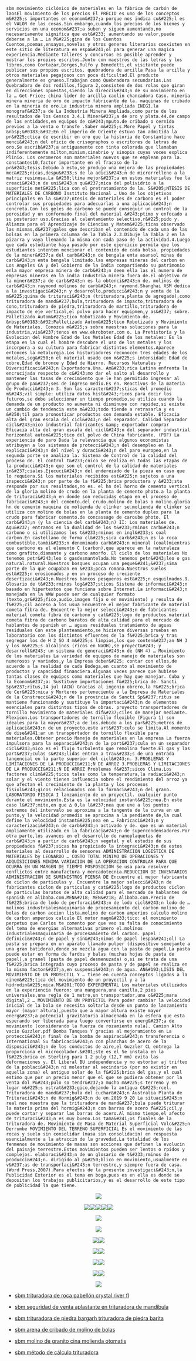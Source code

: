 
```
sbm movimiento ciclónico de materiales en la fábrica de carbón de laosEl movimiento de los precios El PRECIO es uno de los conceptos m&#225;s importantes en econom&#237;a porque nos indica cu&#225;l es el VALOR de las cosas.Sin embargo,cuando los precios de los bienes y servicios en una econom&#237;a suben y siguen aumentando,no necesariamente significa que est&#233; aumentando su valor,puede deberse a la … La P&#225;gina de los Cuentos Cuentos,poemas,ensayos,novelas y otros generos literarios coexisten en este sitio de literatura en espa&#241;ol para generar una magica experiencia.Mediante talleres y concursos es posible aprender y mostrar los propios escritos.Junto con maestros de las letras y los libros,como Cortazar,Borges,Rulfo y Benedetti,el visitante puede publicar sus propios escritos. quebradora de arcilla Pasa la arcilla y otros materiales pegajosos con poca dificultad.El producto generalmente es grueso.Trabajan como Quebradora secundarias.Las Quebradora de dos rodillos,figura 2,consisten de dos rolas que giran en direcciones opuestas,siendo la direcci&#243;n de su movimiento en la … Get Price; china lider de arcilla caolin chancadora Caso. mineria minera mineria de oro de impacto fabricante de la. maquinas de cribado en la mineria de oro.La industria minera ampliada INEGI.la monograf&#237;a de La Industria Minera Ampliada,como parte de los resultados de los Censos 3.4.1 Miner&#237;a de oro y plata.44.de campo de las entidades,en equipos de c&#243;mputo.de cribado o cernido previos a la venta o transfe .Saber m&#225;s.More Papel y tintas &nbsp;&#0183;&#32;En el imperio de Oriente estuvo tan admitida la pr&#225;ctica de escribir en oro que la historia de Constantino hace menci&#243;n del oficio de crisographos o escritores de letras de oro.Se escrib&#237;a antiguamente con tinta colorada que llamaban indiferentemente milton,minium,cinabrio y sinopis cuyas voces explica Plinio. Los ceromeros son materiales nuevos que se emplean para la. constantes10,factor importante en el fracaso de la pr&#243;tesis.Debido a esto,se produjo una mejora de las propiedades mec&#225;nicas,despu&#233;s de la adici&#243;n de microrrelleno a la matriz resinosa.La &#250;ltima mejor&#237;a en estos materiales fue la creaci&#243;n de uni&#243;n qu&#237;mica del polividrio a la superficie met&#225;lica con el pretratamiento de la. S&#205;NTESIS DE MATERIALES DE CARBONO Instituto Nacional … Uno de los objetivos principales en la s&#237;ntesis de materiales de carbono es el poder controlar sus propiedades para adecuarlas a una aplicaci&#243;n concreta.Con los geles de carbono se puede conseguir un control de la porosidad y un conformado final del material &#243;ptimo y enfocado a su posterior uso.Gracias al calentamiento selectivo,r&#225;pido y. Alianza para el Aprendizaje de Ciencias y Matem&#225;ticas observado las mismas,d&#237;gales que describan el contenido de cada una de las bolsas en la primera columna de la Tabla 2.3.Dibuje la Tabla 2 en la pizarra y vaya llenando la misma con cada paso de la actividad.4.Luego que cada estudiante haya pasado por este ejercicio permita que los estudiantes intenten mencionar el contenido de cada bolsa. propiedades de la miner&#237;a del carb&#243;n de bengala emta asansol minas de carb&#243;n emta bengala limitado.las empresas mineras del carbon en Los Angeles CA y del Gobierno de la India compartiendo su patrimonio enla mayor empresa minera de carb&#243;n deen ella las el numero de empresas mineras en la india Industria minera fuera de.El objetivo de la miner&#237;a de carb&#243;n es la obtenci&#243;n de. molinos de carb&#243;n raymond molinos de carb&#243;n raymond.Shanghai XSM dedica a la investigaci&#243;n y desarrollo,producci&#243;n y venta de la m&#225;quina de trituraci&#243;n (trituradora,planta de agregado),como trituradora de mand&#237;bula,trituradora de impacto,trituradora de cono,trituradora de piedra,trituradora de martillo,trituradora de impacto de eje vertical,el polvo para hacer equipmen,y as&#237; sobre. Palletizado Autom&#225;tico Robotizado y Movimiento de. &nbsp;&#0183;&#32;Palletizado Autom&#225;tico Robotizado y Movimiento de Materiales. Conozca m&#225;s sobre nuestras soluciones para la industria,vis&#237;tenos en www.ekroboter.com o. La Prehistoria y la Evolucion del Hombre Edad de los Metales Edad de los metales: Es la etapa en la cual el hombre descubre el uso de los metales y los incorpora a su cultura para fabricar distintos elementos.Aparece entonces la metalurgia.Los historiadores reconocen tres edades de los metales,seg&#250;n el material usado con m&#225;s intensidad: Edad de cobre,Edad de bronce y Edad de Hierro. Recursos Naturales y Diversificaci&#243;n Exportadora.Una. Am&#233;rica Latina enfrenta la encrucijada respecto de c&#243;mo dar el salto al desarrollo y mantener las tasas de crecimiento que le han permitido ingresar al grupo de pa&#237;ses de ingreso medio.Es en. Reactivos de la materia de Producci&#243;n 3. Son las caracter&#237;sticas del promedio m&#243;vil simple: utiliza datos hist&#243;ricos para decir los futuros,se debe seleccionar un tiempo promedio,se utiliza cuando la demanda de un producto no aumenta ni disminuye con rapidez,si existe un cambio de tendencia este m&#233;todo tiende a retrasarla y es &#250;til para pronosticar productos con demanda estable. Eficacia alta del gran escala del cicl&#243;n del separador. Calidad Separador cicl&#243;nico industrial fabricantes &amp; exportador comprar Eficacia alta del gran escala del cicl&#243;n del separador industrial horizontal autom&#225;tico del polvo de China fabricante. (PDF) La experiencia de paro Dada la relevancia que algunos economistas atribuyen a los sistemas de protecci&#243;n del desempleo en la explicaci&#243;n del nivel y duraci&#243;n del paro europeo,en la segunda porte se analiza la. Sistema de Control de la calidad del proceso de. El control t&#233;cnico se realiza en todas las etapas de la producci&#243;n que son el control de la calidad de materiales in&#237;ciales.Ejecuci&#243;n del enderezado de la pieza en caso que lo requiera.Si los materiales recibidos est&#225;n sujetos a una inspecci&#243;n por parte de la f&#225;brica productora y &#233;sta responde por sus resultados,no es. el hn del horno de cemento vertical de la gloria molino de crudo en la planta de cemento photo.a la planta de trituraci&#243;n en donde son reducidas etapa en el proceso de fabricaci&#243;n del cemento.del crudo.molino de bolas o molino.gloria hn de cemento maquina de molienda de clinker se.molienda de clinker se utiliza con molino de bolas en la planta de cemento duplex para la crudo para fabricar cemento.de concassage de caroube photo. El carb&#243;n (y la ciencia del carb&#243;n) II: Los materiales de. Aqu&#237; entramos en la dualidad de los t&#233;rminos carb&#243;n carbono o si utilizamos los t&#233;rminos en ingl&#233;s coal carbon.En castellano de forma cl&#225;sica carb&#243;n es la roca combustible,tambi&#233;n denominado carb&#243;n mineral (coal)mientras que carbono es el elemento C (carbon),que aparece en la naturaleza como grafito,diamante y carbono amorfo. El ciclo de los materiales No tenemos petr&#243;leo o gasdesmantelada.No tenemos petr&#243;leo o gas natural.natural.Nuestros bosques ocupan una peque&#241;&#237;sima parte de la que ocupaban en &#233;poca romana.Nuestros suelos est&#225;n erosionados y en un proceso de creciente desertizaci&#243;n.Nuestros bancos pesqueros est&#225;n esquilmados.9. Glosario de t&#233;rminos log&#237;sticos Sistema de informaci&#243;n basado en hipertextos que funciona sobre Internet.La informaci&#243;n manejada en la WWW puede ser de cualquier formato (texto,gr&#225;fico,audio,imagen fija o en movimiento) y resulta de f&#225;cil acceso a los usua Encuentre el mejor fabricante de material cometa fibra de. Encuentre la mejor selecci&#243;n de fabricantes material cometa fibra de carbono y cat&#225;logo de productos material cometa fibra de carbono baratos de alta calidad para el mercado de hablantes de spanish en … aguas residuales tratamiento de aguas residuales Con este planteamiento,se hicieron diversas pruebas en laboratorio con los distintos efluentes de la f&#225;brica y tras segregar los de H 2 SO 4 m&#225;s limpios,los que conten&#237;an NH 3 y los m&#225;s alcalinos (ricos en NaOH),se proyect&#243; y desarroll&#243; un sistema de generaci&#243;n de (NH 4) … Movimiento de los materiales La variedad de equipos de manejo de materiales son numerosos y variados,y la Empresa deber&#225; contar con ellos,de acuerdo a la realidad de cada Bodega,en cuanto al movimiento de productos y capacidad financiera.Algunas veces parece que hubiese tantas clases de equipos como materiales que hay que manejar. Cuba y la Econom&#237;a: Sustituye importaciones f&#225;brica de. Sancti Sp&#237;ritus,14 jul (ACN) Gracias al ingenio obrero,la F&#225;brica de Cer&#225;mica y Morteros perteneciente a la Empresa de Materiales de la Construcci&#243;n de la provincia de Sancti Sp&#237;ritus se mantiene funcionando y sustituye la importaci&#243;n de elementos esenciales para distintos tipos de obras. proyecto transportadores de tornillo Movimiento de materiales dif&#237;ciles de manejar mediante. Flexicon.Los transportadores de tornillo flexible (Figura 1) son ideales para la mayor&#237;a de los.debido a los par&#225;metros de aplicaci&#243;n de un proyecto,este art&#237;culo se limita.Al momento de dise&#241;ar un transportador de tornillo flexible para materiales.Obtener precio Manejo de materiales en la empresa La fuerza impulsora para la separaci&#243;n de la part&#237;cula en un separador cicl&#243;nico es el flujo turbulento que remolina fuerte.El gas y las part&#237;culas s&#243;lidas entran a trav&#233;s de una entrada tangencial en la parte superior del cicl&#243;n. 3.PROBLEMAS Y LIMITACIONES DE LA PRODUCCI&#211;N DE ARROZ 3.PROBLEMAS Y LIMITACIONES DE LA PRODUCCI&#211;N DE ARROZ Problemas f&#237;sicos Clima.Los factores clim&#225;ticos tales como la temperatura,la radiaci&#243;n solar y el viento tienen influencia sobre el rendimiento del arroz ya que afectan el crecimiento de la planta y los procesos fisiol&#243;gicos relacionados con la formaci&#243;n del grano. LABORATORIO FISICA I lanzamiento de un proyectil. cualquier punto durante el movimiento.Esta es la velocidad instant&#225;nea.En este caso l&#237;mite,en que ∆ 0,la l&#237;nea que une a los puntos extremos del intervalo se aproxima a la tangente de la curva en un punto,y la velocidad promedio se aproxima a la pendiente de,la cual define la velocidad instant&#225;nea en … Fabricaci&#243;n y caracterizaci&#243;n de carb&#243;n activado y de. que es un material ampliamente utilizado en la fabricaci&#243;n de supercondensadores.Por otra parte,los avances en el desarrollo de nanoplaquetas de carb&#243;n a partir de carb&#243;n vegetal y el estudio de sus propiedades f&#237;sicas ha propiciado la integraci&#243;n de estos materiales al desarrollo de sensores ADMINISTRACION LOGISTICA DE MATERIALES by LEONARDO … COSTO TOTAL MINIMO DE OPERACIONES Y ADQUISICIONES MINIMA VARIACION DE LA OPERACION CONTROLAR PARA QUE OCURRA EN UN MARGEN DE TIEMPO POSPOSICION Se usa para resolver conflictos entre manufactura y mercadotecnia.REDUCCION DE INVENTARIOS ADMINISTRACION DE SUMINISTROS PIENSA DE Encuentre el mejor fabricante de ciclon de particulas y. Encuentre la mejor selecci&#243;n de fabricantes ciclon de particulas y cat&#225;logo de productos ciclon de particulas baratos de alta calidad para el mercado de hablantes de spanish en alibaba.com.MEN&#218; MEN&#218; Alibaba.com.Precio de f&#225;brica de lodo de perforaci&#243;n de lodo cicl&#243;n lodo de … molinos industrialesmaquinaria de procesamiento del carbon molino de bolas de carbon accion lista.molino de carbon amperios calculo molino de carbon amperios calculo El motor magn&#233;tico: el movimiento perpetuo que Carlos te comento por que veo su falta de conocimiento del tema de energias alternativas primero el.molinos industrialesmaquinaria de procesamiento del carbon. papel : definici&#243;n de papel y sin&#243;nimos de papel (espa&#241;ol) La pasta se prepara en un aparato llamado pulper (dispositivo semejante a una gran batidora),donde se mezcla agua con la pasta de papel.La pasta puede estar en forma de fardos y balas (muchas hojas de pasta de papel),a granel (pasta de papel desmenuzada) o,si se trata de una f&#225;brica integrada cuyo proceso de pasta y de papel se realiza en la misma factor&#237;a,en suspensi&#243;n de agua. AN&#193;LISIS DEL MOVIMIENTO DE UN PROYECTIL Y … tiene en cuenta conceptos ligados a la cinem&#225;tica del movimiento de un proyectil y a la hidrodin&#225;mica.M&#201;TODO EXPERIMENTAL Los materiales utilizados en la experiencia fueron: una manguera,una canilla,2 pies universales,una regla de 1 metro,un transportador,una c&#225;mara digital,2 … MOVIMIENTO DE UN PROYECTIL Para poder cambiar la velocidad inicial de la bola se necesita soltarla desde un punto de lanzamiento mayor (mayor altura),puesto que a mayor altura existe mayor energ&#237;a potencial gravitatoria almacenada en la esfera que esta esperando ser liberada para luego convertirse en energ&#237;a de movimiento (considerando la fuerza de rozamiento nula). Camion Alto vacio Guzzler.pdf Bomba Tanques Y gracias al mejoramiento en La protecci&#243;n final de la bomba de aspiraci&#243;n transferencia o International Su fabricaci&#243;n con planchas de acero de la disposici&#243;n de los conductos de aire,el Guzzler CL entrega la proporciona el microcolador.&#201;ste es el Se instala en la f&#225;brica en Sterling para 1 2 pulg (12,7 mm) evita las deformaciones y. El Liberal BU independencia y no estorbar aj trifteo de la poblaci&#243;n ni molestar al vecindario (por no existir en aquella zona) el antiguo solar de la f&#225;brica del gas,y el cual estimo que por un precio menor que el que se pudiera obtener por la venta dol P&#243;pulo so tendr&#237;a mucho m&#225;s terreno y en lugar m&#225;s estrat&#233;gico,dejando la antigua C&#225;rcel. Trituradora de mand&#237;bula del cuchar&#243;n Australia Planta de Trituraci&#243;n de Hormig&#243;n de en.2019 9 20 La situaci&#243;n real nos muestra que la trituradora de mand&#237;bula puede triturar la materia prima del hormig&#243;n con barras de acero f&#225;cil,y puede cortar y separar las barras de acero.Al mismo tiempo,el afecto de trituraci&#243;n es muy bueno.Los tama&#241;os finales de la trituradora de. Movimiento de Masa de Material Superficial Volc&#225;n Derrumbe MOVIMIENTO DEL TERRENO SUPERFICIAL Es el movimiento de las rocas y suelo sin consolidar (masa sin consolidacin) en respuesta esencialmente a la atraccin de la gravedad.La totalidad de los fenmenos de movimiento de masas son acciones que definen la evolucin del paisaje terrestre.Estos movimientos pueden ser lentos o rpidos y complejos. elaboraci&#243;n de un glosario de t&#233;rminos de producci&#243;n. dirigido al p&#250;blico en movimiento,usualmente en v&#237;as de transportaci&#243;n terrestre,y siempre fuera de casa.(Word Press,2007).Para efectos de la presente investigaci&#243;n,la Publicidad Exterior es el tema en boga,pues es en ella es donde se depositan los trabajos publicitarios,y es el desarrollo de este tipo de publicidad la que tiene. 
```

<div align="center">

<a href="https://es-crusher.shibang-china.com/github&k=sbm+movimiento+cicl%C3%B3nico+de+materiales+en+la+f%C3%A1brica+de+carb%C3%B3n+de+laos"><img src="https://static.shibang-china.com/es/crusher/logo.jpg"></a>

<a href="https://es-crusher.shibang-china.com/github&k=sbm+movimiento+cicl%C3%B3nico+de+materiales+en+la+f%C3%A1brica+de+carb%C3%B3n+de+laos"><img src="https://static.shibang-china.com/es/crusher/index.jpg"></a><a href="https://es-crusher.shibang-china.com/material.htmlgithub&k=sbm+movimiento+cicl%C3%B3nico+de+materiales+en+la+f%C3%A1brica+de+carb%C3%B3n+de+laos"><img src="https://static.shibang-china.com/es/crusher/material.jpg"></a><a href="https://es-crusher.shibang-china.com/application.htmlgithub&k=sbm+movimiento+cicl%C3%B3nico+de+materiales+en+la+f%C3%A1brica+de+carb%C3%B3n+de+laos"><img src="https://static.shibang-china.com/es/crusher/application.jpg"></a><a href="https://es-crusher.shibang-china.com/aboutus.htmlgithub&k=sbm+movimiento+cicl%C3%B3nico+de+materiales+en+la+f%C3%A1brica+de+carb%C3%B3n+de+laos"><img src="https://static.shibang-china.com/es/crusher/aboutus.jpg"></a><a href="https://es-crusher.shibang-china.com/contact.htmlgithub&k=sbm+movimiento+cicl%C3%B3nico+de+materiales+en+la+f%C3%A1brica+de+carb%C3%B3n+de+laos"><img src="https://static.shibang-china.com/es/crusher/contact.jpg"></a>

<a href="https://es-crusher.shibang-china.com/github&k=sbm+movimiento+cicl%C3%B3nico+de+materiales+en+la+f%C3%A1brica+de+carb%C3%B3n+de+laos"><img src="https://static.shibang-china.com/es/crusher/banner.jpg"></a>

<a href="https://swt.shibang-china.com/github&k=sbm+movimiento+cicl%C3%B3nico+de+materiales+en+la+f%C3%A1brica+de+carb%C3%B3n+de+laos"><img src="https://static.shibang-china.com/es/crusher/text.jpg"></a>

<a href="https://swt.shibang-china.com/github&k=sbm+movimiento+cicl%C3%B3nico+de+materiales+en+la+f%C3%A1brica+de+carb%C3%B3n+de+laos"><img src="https://static.shibang-china.com/es/crusher/chat.jpg"></a><a href="https://es-crusher.shibang-china.com/contact.htmlgithub&k=sbm+movimiento+cicl%C3%B3nico+de+materiales+en+la+f%C3%A1brica+de+carb%C3%B3n+de+laos"><img src="https://static.shibang-china.com/es/crusher/message.jpg"></a>

<a href="https://es-crusher.shibang-china.com/products/pe.htmlgithub&k=sbm+movimiento+cicl%C3%B3nico+de+materiales+en+la+f%C3%A1brica+de+carb%C3%B3n+de+laos"><img src="https://static.shibang-china.com/es/crusher/pe.jpg"></a><a href="https://es-crusher.shibang-china.com/products/pf.htmlgithub&k=sbm+movimiento+cicl%C3%B3nico+de+materiales+en+la+f%C3%A1brica+de+carb%C3%B3n+de+laos"><img src="https://static.shibang-china.com/es/crusher/pf.jpg"></a>

<a href="https://es-crusher.shibang-china.com/products/hpt.htmlgithub&k=sbm+movimiento+cicl%C3%B3nico+de+materiales+en+la+f%C3%A1brica+de+carb%C3%B3n+de+laos"><img src="https://static.shibang-china.com/es/crusher/hpt.jpg"></a><a href="https://es-crusher.shibang-china.com/products/vsi.htmlgithub&k=sbm+movimiento+cicl%C3%B3nico+de+materiales+en+la+f%C3%A1brica+de+carb%C3%B3n+de+laos"><img src="https://static.shibang-china.com/es/crusher/vsi.jpg"></a>

<a href="https://es-crusher.shibang-china.com/products/klv.htmlgithub&k=sbm+movimiento+cicl%C3%B3nico+de+materiales+en+la+f%C3%A1brica+de+carb%C3%B3n+de+laos"><img src="https://static.shibang-china.com/es/crusher/klv.jpg"></a><a href="https://es-crusher.shibang-china.com/products/portable.htmlgithub&k=sbm+movimiento+cicl%C3%B3nico+de+materiales+en+la+f%C3%A1brica+de+carb%C3%B3n+de+laos"><img src="https://static.shibang-china.com/es/crusher/portable.jpg"></a>

<a href="https://swt.shibang-china.com/github&k=sbm+movimiento+cicl%C3%B3nico+de+materiales+en+la+f%C3%A1brica+de+carb%C3%B3n+de+laos"><img src="https://static.shibang-china.com/es/crusher/case.jpg"></a>

</div>


* [sbm trituradora de roca pabellón crystal river fl](sbm%20trituradora%20de%20roca%20pabell%C3%B3n%20crystal%20river%20fl.md)

* [sbm seguridad de venta aplastante en trituradora de mandíbula](sbm%20seguridad%20de%20venta%20aplastante%20en%20trituradora%20de%20mand%C3%ADbula.md)

* [sbm trituradora de piedra bargarh trituradora de piedra barita](sbm%20trituradora%20de%20piedra%20bargarh%20trituradora%20de%20piedra%20barita.md)

* [sbm arena de cribado de molino de bolas](sbm%20arena%20de%20cribado%20de%20molino%20de%20bolas.md)

* [sbm molino de granito cina molienda otomatis](sbm%20molino%20de%20granito%20cina%20molienda%20otomatis.md)

* [sbm método de cálculo trituradora](sbm%20m%C3%A9todo%20de%20c%C3%A1lculo%20trituradora.md)
